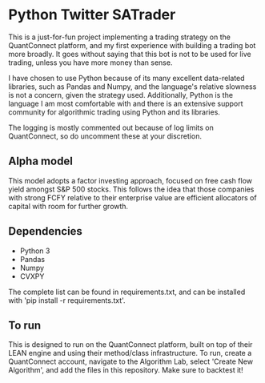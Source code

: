 # Python Twitter SATrader
This is a just-for-fun project implementing a trading strategy on the QuantConnect platform, and my first experience with building a trading bot more broadly. It goes without saying that this bot is not to be used for live trading, unless you have more money than sense. 

I have chosen to use Python because of its many excellent data-related libraries, such as Pandas and Numpy, and the language's relative slowness is not a concern, given the strategy used. Additionally, Python is the language I am most comfortable with and there is an extensive support community for algorithmic trading using Python and its libraries.

The logging is mostly commented out because of log limits on QuantConnect, so do uncomment these at your discretion. 

## Alpha model

This model adopts a factor investing approach, focused on free cash flow yield amongst S&P 500 stocks. This follows the idea that those companies with strong FCFY relative to their enterprise value are efficient allocators of capital with room for further growth. 

## Dependencies

- Python 3
- Pandas
- Numpy
- CVXPY

The complete list can be found in requirements.txt, and can be installed with 'pip install -r requirements.txt'.

## To run

This is designed to run on the QuantConnect platform, built on top of their LEAN engine and using their method/class infrastructure. To run, create a QuantConnect account, navigate to the Algorithm Lab, select 'Create New Algorithm', and add the files in this repository. Make sure to backtest it!

